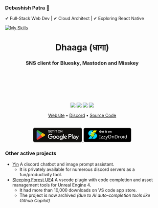 ### Debashish Patra 👋

✔ Full-Stack Web Dev | ✔ Cloud Architect | ✔ Exploring React Native

[![My Skills](https://skillicons.dev/icons?i=typescript,nodejs,react,mysql,supabase,docker,aws,azure,python,golang&theme=dark)](https://skillicons.dev)


<p><h1 align="center">Dhaaga (धागा)</h1></p>
<p>
  <h3 align="center">SNS client for Bluesky, Mastodon and Misskey</h3>
</p>

<div style="margin-top: 120px" align="center">
  <img width="200px" src="https://github.com/suvam0451/suvam0451/assets/44526763/81505315-f262-4064-a0be-0c019f33ce77"/>
  <img width="200px" src="https://github.com/suvam0451/suvam0451/assets/44526763/c433c51c-1438-4ed5-9e71-db43b9362dd1"/>
  <img width="200px" src="https://github.com/suvam0451/suvam0451/assets/44526763/6ed48a99-feda-4ac4-be48-60170360a2a5"/>
  <img width="200px" src="https://github.com/suvam0451/dhaaga/assets/44526763/a22abeb0-105f-47cb-b9af-380789038a44"/>
</div>

<p align="center">
  <a href="https://suvam.io/dhaaga">Website</a> •
  <a href="https://discord.gg/Jc46bZAYZK">Discord</a> •
  <a href="https://github.com/suvam0451/dhaaga">Source Code</a>
</p>

<div align="center" style="margin-top:32px">
  <a href="https://play.google.com/store/apps/details?id=io.suvam.dhaaga" target="_blank">    
    <img src="./.github/badges/google_play.svg" height="48px"/>
  </a>
  <a href="https://apt.izzysoft.de/fdroid/index/apk/io.suvam.dhaaga.lite" target="_blank">
    <img src="./.github/badges/izzy_on_droid.png" height="48px"/>
  </a>
</div>

### Other active projects

- [Yin](https://yin.suvam.io) A discord chatbot and image prompt assistant.
  - It is privately available for numerous discord servers as a fun/productivity tool.
- [Sleeping Forest UE4](https://marketplace.visualstudio.com/items?itemName=suvam0451.sleeping-forest-ue4) A vscode plugin with code completion and asset management tools for Unreal Engine 4.
  - It had more than 10,000 downloads on VS code app store.
  - The project is now archived *(due to AI auto-completion tools like Github Copilot)*
